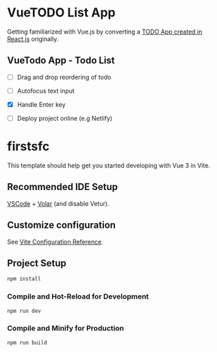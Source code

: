 # VueTODO List App
Getting familiarized with Vue.js by converting a [TODO App created in React.js](https://github.com/dialeleven/react-todo-app-medium) originally.

## VueTodo App - Todo List
- [ ] Drag and drop reordering of todo
- [ ] Autofocus text input
- [x] Handle Enter key
- [ ] Deploy project online (e.g Netlify)


# firstsfc

This template should help get you started developing with Vue 3 in Vite.

## Recommended IDE Setup

[VSCode](https://code.visualstudio.com/) + [Volar](https://marketplace.visualstudio.com/items?itemName=Vue.volar) (and disable Vetur).

## Customize configuration

See [Vite Configuration Reference](https://vitejs.dev/config/).

## Project Setup

```sh
npm install
```

### Compile and Hot-Reload for Development

```sh
npm run dev
```

### Compile and Minify for Production

```sh
npm run build
```
